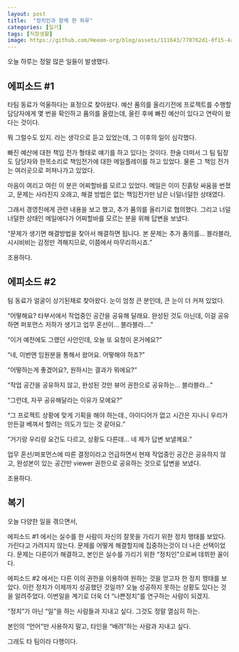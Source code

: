 ```yaml
---
layout: post
title:  "정치인과 함께 한 하루"
categories: [일기]
tags: [직장생활]
image: https://github.com/Heeom-org/blog/assets/111643/770762d1-0f15-4a68-861e-7000c23a3d3f
---
```


오늘 하루는 정말 많은 일들이 발생했다.

## 에피소드 #1

타팀 동료가 억울하다는 표정으로 찾아왔다. 예산 품의를 올리기전에 프로젝트를 수행할 담당자에게 몇 번을 확인하고 품의를 올렸는데, 올린 후에 빠진 예산이 있다고 연락이 왔다는 것이다.

뭐 그럴수도 있지. 라는 생각으로 듣고 있었는데, 그 이후의 일이 심각했다.

빠진 예산에 대한 책임 전가 형태로 얘기를 하고 있다는 것이다. 한술 더떠서 그 팀 팀장도 담당자와 한목소리로 책임전가에 대한 메일플레이를 하고 있었다. 물론 그 책임 전가는 여러곳으로 퍼져나가고 있었다.

마음이 여리고 여린 이 분은 어찌할바를 모르고 있었다. 메일은 이미 진흙탕 싸움을 번졌고, 문제는 사라진지 오래고, 해결 방법은 없는 책임전가만 남은 너덜너덜한 상태였다.

그래서 경영진에게 관련 내용을 보고 했고, 추가 품의를 올리기로 협의했다. 그리고 너덜너덜한 상태인 메일에다가 어찌할바를 모르는 분을 위해 답변을 보냈다.

“문제가 생기면 해결방법을 찾아서 해결하면 됩니다. 본 문제는 추가 품의를… 블라블라, 시시비비는 감정만 격해지므로, 이쯤에서 마무리하시죠.”

조용하다.

## 에피소드 #2

팀 동료가 얼굴이 상기된채로 찾아왔다. 눈이 엄청 큰 분인데, 큰 눈이 더 커져 있었다.

“어떻해요? 타부서에서 작업중인 공간을 공유해 달래요. 완성된 것도 아닌데, 이걸 공유하면 퍼포먼스 저하가 생기고 업무 혼선이… 블라블라….”

“이거 예전에도 그랬던 사안인데, 오늘 또 요청이 온거에요?”

“네, 이번엔 임원분을 통해서 왔어요. 어떻해야 하죠?”

“어떻하는게 좋겠어요?, 원하시는 결과가 뭐에요?”

“작업 공간을 공유하지 않고, 완성된 것만 뷰어 권한으로 공유하는… 블라블라…”

“그런데, 자꾸 공유해달라는 이유가 모에요?”

“그 프로젝트 상황에 맞게 기획을 해야 하는데., 아이디어가 없고 시간은 지나니 우리가 만든걸 베껴서 할려는 의도가 있는 것 같아요.”

“거기랑 우리랑 요건도 다르고, 상황도 다른데… 네 제가 답변 보낼께요.”

업무 혼선/퍼포먼스에 따른 결정이라고 언급하면서 현재 작업중인 공간은 공유하지 않고, 완성본이 있는 공간만 viewer 권한으로 공유하는 것으로 답변을 보냈다.

조용하다.

## 복기

오늘 다양한 일을 겪으면서, 

에피소드 #1 에서는 실수를 한 사람이 자신의 잘못을 가리기 위한 정치 행태를 보았다. 가린다고 가려지지 않는다. 문제를 어떻게 해결할지에 집중하는것이 더 나은 선택이었다. 문제는 다른이가 해결하고, 본인은 실수를 가리기 위한 “정치인”으로써 데뷔한 꼴이다.

에피소드 #2 에서는 다른 이의 권한을 이용하여 원하는 것을 얻고자 한 정치 행태를 보았다. 이런 정치가 이제까지 성공했던 것일까? 오늘 성공하지 못하는 상황도 있다는 것을 알려주었다. 이번일을 계기로 더욱 더 “나쁜정치”를 연구하는 사람이 되겠지.

“정치”가 아닌 “일”을 하는 사람들과 지내고 싶다. 그것도 정말 열심히 하는.

본인의 “언어”만 사용하지 말고, 타인을 “배려”하는 사람과 지내고 싶다.

그래도 타 팀이라 다행이다.
